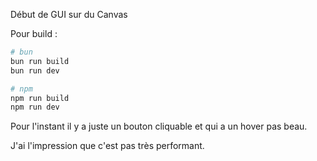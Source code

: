 Début de GUI sur du Canvas

Pour build :
```bash
# bun
bun run build
bun run dev

# npm
npm run build
npm run dev
```

Pour l'instant il y a juste un bouton cliquable et qui a un hover pas beau.

J'ai l'impression que c'est pas très performant.